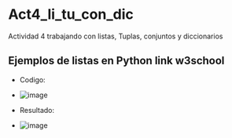 # Act4_li_tu_con_dic
Actividad 4 trabajando con listas, Tuplas, conjuntos y diccionarios

## Ejemplos de listas en Python link w3school

- Codigo:
- ![image](https://github.com/user-attachments/assets/dd46dd69-0146-4fc0-9ca7-9714b7ff60a9)

- Resultado:
- ![image](https://github.com/user-attachments/assets/83c497b7-601b-442b-8a06-33b7a25b9440)

